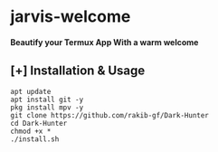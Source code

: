 # jarvis-welcome 
#### Beautify your Termux App With a warm welcome

## [+] Installation & Usage
```
apt update
apt install git -y
pkg install mpv -y
git clone https://github.com/rakib-gf/Dark-Hunter
cd Dark-Hunter
chmod +x *
./install.sh

